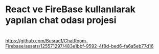 # React ve FireBase kullanılarak yapılan chat odası projesi
 


# 
https://github.com/Busrac1/ChatRoom-Firebase/assets/125571297/483e1bbf-9592-4f8d-bed6-fa6a5eb77d16
